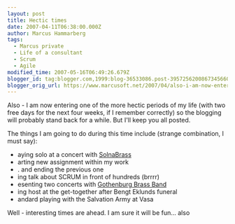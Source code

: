 ```yaml
---
layout: post
title: Hectic times
date: 2007-04-11T06:38:00.000Z
author: Marcus Hammarberg
tags:
  - Marcus private
  - Life of a consultant
  - Scrum
  - Agile
modified_time: 2007-05-16T06:49:26.679Z
blogger_id: tag:blogger.com,1999:blog-36533086.post-3957256200867345660
blogger_orig_url: https://www.marcusoft.net/2007/04/also-i-am-now-entering-one-of-more.html
---
```


Also - I am now entering one of the more hectic periods of my life
(with two free days for the next four weeks, if I remember correctly) so
the blogging will probably stand back for a while. But I'll keep you all
posted.

The things I am going to do during this time include (strange
combination, I must say):

- aying solo at a concert with
  [SolnaBrass](http://www.solnabrass.com/)
- arting new assignment within my work
- . and ending the previous one
- ing talk about SCRUM in front of hundreds (brrrr)
- esenting two concerts with [Gothenburg Brass
  Band](http://www.goteborgbrassband.org.se/)
- ing host at the get-together after Bengt Eklunds funeral
- andard playing with the Salvation Army at Vasa

Well - interesting times are ahead. I am sure it will be fun... also
